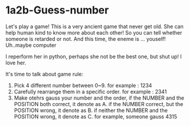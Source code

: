 # 1a2b-Guess-number
Let's play a game!
This is a very ancient game that never get old. She can help human kind to know more about each other!
So you can tell whether someone is retarded or not.
And this time, the eneme is ... youself! 
Uh..maybe computer

I reperform her in python, perhaps she not be the best one, but shut up! I love her. 

It's time to talk about game rule:
  1. Pick 4 different number between 0~9.
    for example : 1234
  2. Carefully rearrange them in a specific order.
        for example : 2341
  3. Make otehrs gauss your number and the order,
      if the NUMBER and the POSITION both correct, it denote as A.
      if the NUMBER correct, but the POSITION wrong, it denote as B.
      if neither the NUMBER and the POSITION wrong, it denote as C.
      for example, someone gauss 4315

